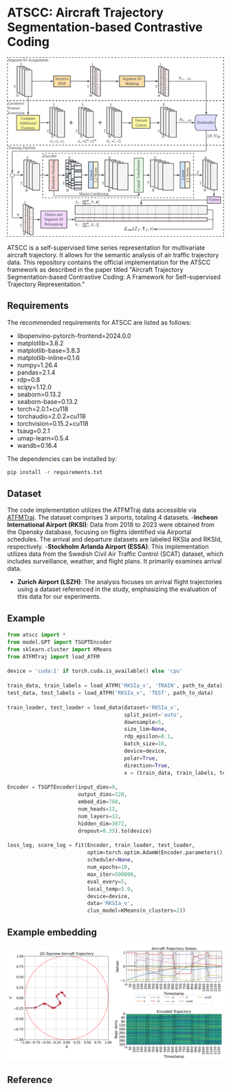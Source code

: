 # ATSCC: Aircraft Trajectory Segmentation-based Contrastive Coding

![Screenshot](atscc.png)

ATSCC is a self-supervised time series representation for multivariate aircraft trajectory. It allows for the semantic analysis of air traffic trajectory data. This repository contains the official implementation for the ATSCC framework as described in the paper titled "Aircraft Trajectory Segmentation-based Contrastive Coding: A Framework for Self-supervised Trajectory Representation."

## Requirements

The recommended requirements for ATSCC are listed as follows:
* libopenvino-pytorch-frontend=2024.0.0
* matplotlib=3.8.2
* matplotlib-base=3.8.3
* matplotlib-inline=0.1.6
* numpy=1.26.4
* pandas=2.1.4
* rdp=0.8
* scipy=1.12.0
* seaborn=0.13.2
* seaborn-base=0.13.2
* torch=2.0.1+cu118
* torchaudio=2.0.2+cu118
* torchvision=0.15.2+cu118
* tsaug=0.2.1
* umap-learn=0.5.4
* wandb=0.16.4

The dependencies can be installed by:
```bash
pip install -r requirements.txt
```

## Dataset
The code implementation utilizes the ATFMTraj data accessible via [ATFMTraj](https://huggingface.co/datasets/petchthwr/ATFMTraj). The dataset comprises 3 airports, totaling 4 datasets.
-**Incheon International Airport (RKSI)**: Data from 2018 to 2023 were obtained from the Opensky database, focusing on flights identified via Airportal schedules. The arrival and departure datasets are labeled RKSIa and RKSId, respectively.
-**Stockholm Arlanda Airport (ESSA)**: This implementation utilizes data from the Swedish Civil Air Traffic Control (SCAT) dataset, which includes surveillance, weather, and flight plans. It primarily examines arrival data.
- **Zurich Airport (LSZH)**: The analysis focuses on arrival flight trajectories using a dataset referenced in the study, emphasizing the evaluation of this data for our experiments.


## Example

```python
from atscc import *
from model.GPT import TSGPTEncoder
from sklearn.cluster import KMeans
from ATFMTraj import load_ATFM

device = 'cuda:1' if torch.cuda.is_available() else 'cpu'

train_data, train_labels = load_ATFM('RKSIa_v', 'TRAIN', path_to_data)
test_data, test_labels = load_ATFM('RKSIa_v', 'TEST', path_to_data)

train_loader, test_loader = load_data(dataset='RKSIa_v',
                                      split_point='auto',
                                      downsample=5,
                                      size_lim=None,
                                      rdp_epsilon=0.1,
                                      batch_size=16,
                                      device=device,
                                      polar=True,
                                      direction=True,
                                      x = (train_data, train_labels, test_data, test_labels))

Encoder = TSGPTEncoder(input_dims=9,
                       output_dims=320,
                       embed_dim=768,
                       num_heads=12,
                       num_layers=12,
                       hidden_dim=3072,
                       dropout=0.35).to(device)

loss_log, score_log = fit(Encoder, train_loader, test_loader,
                          optim=torch.optim.AdamW(Encoder.parameters(), lr=1e-5, weight_decay=1e-5),
                          scheduler=None,
                          num_epochs=10,
                          max_iter=500000,
                          eval_every=5,
                          local_temp=5.0,
                          device=device,
                          data='RKSIa_v',
                          clus_model=KMeans(n_clusters=2))
```

## Example embedding

![Screenshot](embedding.png)

## Reference

